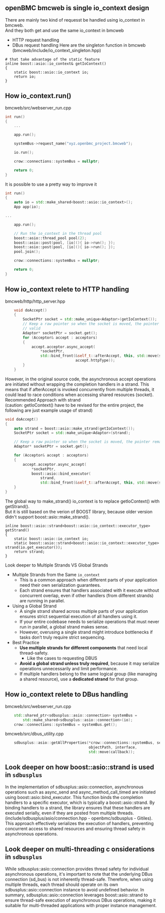 ## openBMC bmcweb is single io_context design
There are mainly two kind of requesst be handled using io_context in bmcweb.
\
And they both get and use the same io_context in bmcweb
- HTTP request handling
- DBus request handling
Here are the singleton function in bmcweb (bmcweb/include/io_context_singleton.hpp)
```console
# that take advantage of the static feature
inline boost::asio::io_context& getIoContext()
{
    static boost::asio::io_context io;
    return io;
}
```

## How io_context.run()
bmcweb/src/webserver_run.cpp
```c++
int run()
{
    ...

    app.run();

    systemBus->request_name("xyz.openbmc_project.bmcweb");

    io.run();

    crow::connections::systemBus = nullptr;

    return 0;
}
```
It is possible to use a pretty way to improve it
```c++
int run()
{
    auto io = std::make_shared<boost::asio::io_context>();
    App app(io);

...

    app.run();

    // Run the io_context in the thread pool
    boost::asio::thread_pool pool(2);
    boost::asio::post(pool, [io](){ io->run(); });
    boost::asio::post(pool, [io](){ io->run(); });
    pool.join();

    crow::connections::systemBus = nullptr;

    return 0;
}
```

## How io_context relete to HTTP handling
bmcweb/http/http_server.hpp
```c++
    void doAccept()
    {
        SocketPtr socket = std::make_unique<Adaptor>(getIoContext());
        // Keep a raw pointer so when the socket is moved, the pointer is still
        // valid
        Adaptor* socketPtr = socket.get();
        for (Acceptor& accept : acceptors)
        {
            accept.acceptor.async_accept(
                *socketPtr,
                std::bind_front(&self_t::afterAccept, this, std::move(socket),
                                accept.httpType));
        }
    }
```
However, in the original source code, the asynchronous accept operations are initiated without wrapping the completion handlers in a strand. This means that if afterAccept is invoked concurrently from multiple threads, it could lead to race conditions when accessing shared resources (socket).​
\
Recommended Approach with strand
\
(caution: getIoContext() have to be revised for the entire project, the following are just example usage of strand)
```c++
void doAccept()
{
    auto strand = boost::asio::make_strand(getIoContext());
    SocketPtr socket = std::make_unique<Adaptor>(strand);

    // Keep a raw pointer so when the socket is moved, the pointer remains valid
    Adaptor* socketPtr = socket.get();

    for (Acceptor& accept : acceptors)
    {
        accept.acceptor.async_accept(
            *socketPtr,
            boost::asio::bind_executor(
                strand, 
                std::bind_front(&self_t::afterAccept, this, std::move(socket), accept.httpType)));
    }
}
```
The global way to make_strand() io_context is to replace getIoContext() with getStrand().
\
But it is still based on the verion of BOOST library, because older version didn't support boost::asio::make_strand().
```console
inline boost::asio::strand<boost::asio::io_context::executor_type> getStrand()
{
    static boost::asio::io_context io;
    static boost::asio::strand<boost::asio::io_context::executor_type> strand(io.get_executor());
    return strand;
}
```
Look deeper to Multiple Strands VS Global Strands
- Multiple Strands from the Same `io_context`
  - This is a common approach when different parts of your application need their own serialization guarantees.
  - Each strand ensures that handlers associated with it execute without concurrent overlap, even if other handlers (from different strands) are running in parallel.
- Using a Global Strand
  - A single strand shared across multiple parts of your application ensures strict sequential execution of all handlers using it.
  - If your entire codebase needs to serialize operations that must never run in parallel, a global strand makes sense.
  - However, overusing a single strand might introduce bottlenecks if tasks don’t truly require strict sequencing.
- Best Practice
  - **Use multiple strands for different components** that need local thread-safety.
    - Like the cases to requesting DBUS
  - **Avoid a global strand unless truly required**, because it may serialize operations unnecessarily and limit performance.
  - If multiple handlers belong to the same logical group (like managing a shared resource), use a **dedicated strand** for that group.

## How io_context relete to DBus handling
bmcweb/src/webserver_run.cpp
```c++
    std::shared_ptr<sdbusplus::asio::connection> systemBus =
        std::make_shared<sdbusplus::asio::connection>(io);
    crow::connections::systemBus = systemBus.get();
```
bmcweb/src/dbus_utility.cpp
```c++
    sdbusplus::asio::getAllProperties(*crow::connections::systemBus, service,
                                      objectPath, interface,
                                      std::move(callback));
```

## Look deeper on how boost::asio::strand is used in `sdbusplus`
In the implementation of sdbusplus::asio::connection, asynchronous operations such as async_send and async_method_call_timed are initiated using boost::asio::bind_executor. This function binds the completion handlers to a specific executor, which is typically a boost::asio::strand. By binding handlers to a strand, the library ensures that these handlers are executed serially, even if they are posted from multiple threads. (include/sdbusplus/asio/connection.hpp - openbmc/sdbusplus - Gitiles). This approach effectively serializes the execution of handlers, preventing concurrent access to shared resources and ensuring thread safety in asynchronous operations.

## Look deeper on multi-threading c onsiderations in `sdbusplus`
While sdbusplus::asio::connection provides thread safety for individual asynchronous operations, it's important to note that the underlying DBus connection (sd_bus) is not inherently thread-safe. Therefore, when using multiple threads, each thread should operate on its own sdbusplus::asio::connection instance to avoid undefined behavior.
In summary, sdbusplus::asio::connection leverages boost::asio::strand to ensure thread-safe execution of asynchronous DBus operations, making it suitable for multi-threaded applications with proper instance management.
